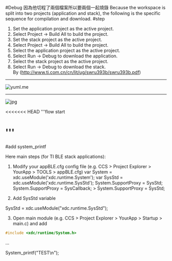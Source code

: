 #Debug 因為他切程了兩個檔案所以要兩個一起燒錄
Because the workspace is split into two projects (application and stack), the following is the specific sequence for compilation and download.
#step
1. Set the application project as the active project.
2. Select Project → Build All to build the project.
3. Set the stack project as the active project.
4. Select Project → Build All to build the project.
5. Select the application project as the active project.
6. Select Run → Debug to download the application.
7. Select the stack project as the active project.
8. Select Run → Debug to download the stack.<br>
By (http://www.ti.com.cn/cn/lit/ug/swru393b/swru393b.pdf)

***
![yuml.me](http://yuml.me/e284bdd4)
___
![jpg](./img/SensorTag.jpg)

<<<<<<< HEAD
'''flow 
start

'''
=======

#add system_printf

Here main steps (for TI BLE stack applications):

1) Modify your appBLE.cfg config file (e.g. CCS > Project Explorer > YourApp > TOOLS > appBLE.cfg)
var System = xdc.useModule('xdc.runtime.System');
var SysStd = xdc.useModule('xdc.runtime.SysStd');
System.SupportProxy = SysStd;
System.SupportProxy = SysCallback; > System.SupportProxy = SysStd;

2) Add SysStd variable

SysStd = xdc.useModule("xdc.runtime.SysStd");

3) Open main module (e.g. CCS > Project Explorer > YourApp > Startup > main.c) and add
```C
#include <xdc/runtime/System.h>
```
...

System_printf("TEST\n");
